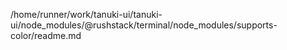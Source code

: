 /home/runner/work/tanuki-ui/tanuki-ui/node_modules/@rushstack/terminal/node_modules/supports-color/readme.md